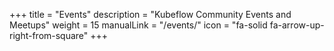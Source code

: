 +++
title =  "Events"
description = "Kubeflow Community Events and Meetups"
weight = 15
manualLink = "/events/"
icon = "fa-solid fa-arrow-up-right-from-square"
+++